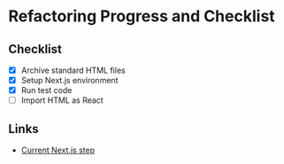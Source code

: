 # Refactoring Progress and Checklist

## Checklist

- [x] Archive standard HTML files
- [x] Setup Next.js environment
- [x] Run test code
- [ ] Import HTML as React

## Links

- [Current Next.js step](https://nextjs.org/docs/app/getting-started/project-structure)
